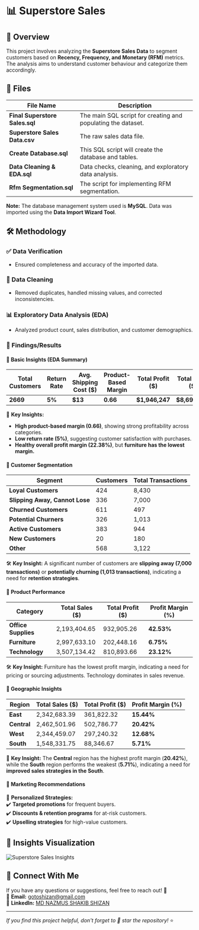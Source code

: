 # 📊 Superstore Sales

## 📌 Overview
This project involves analyzing the **Superstore Sales Data** to segment customers based on **Recency, Frequency, and Monetary (RFM)** metrics. The analysis aims to understand customer behaviour and categorize them accordingly.

## 📂 Files
| File Name                     | Description                                              |
|-------------------------------|----------------------------------------------------------|
| **Final Superstore Sales.sql** | The main SQL script for creating and populating the dataset. |
| **Superstore Sales Data.csv**  | The raw sales data file.                                |
| **Create Database.sql**        | This SQL script will create the database and tables.    |
| **Data Cleaning & EDA.sql**    | Data checks, cleaning, and exploratory data analysis.   |
| **Rfm Segmentation.sql**       | The script for implementing RFM segmentation.          |

**Note:** The database management system used is **MySQL**. Data was imported using the **Data Import Wizard Tool**.

## 🛠 Methodology
### ✅ Data Verification
- Ensured completeness and accuracy of the imported data.

### 🧹 Data Cleaning
- Removed duplicates, handled missing values, and corrected inconsistencies.

### 📊 Exploratory Data Analysis (EDA)
- Analyzed product count, sales distribution, and customer demographics.

### 🎯 Findings/Results
#### 📌 Basic Insights (EDA Summary)
| Total Customers | Return Rate | Avg. Shipping Cost ($) | Product-Based Margin | Total Profit ($) | Total Sales ($) | Overall Profit Margin | Total Transactions | Total Quantity Sold |
|---------------|------------|------------------|----------------|----------------|--------------|----------------|----------------|------------------|
| **2669**     | **5%**     | **$13**          | **0.66**       | **$1,946,247** | **$8,698,172** | **22.38%**     | **6291**       | **127,899** |

📌 **Key Insights:**  
- **High product-based margin (0.66)**, showing strong profitability across categories.  
- **Low return rate (5%)**, suggesting customer satisfaction with purchases.  
- **Healthy overall profit margin (22.38%)**, but **furniture has the lowest margin.**  

#### 📌 Customer Segmentation
| Segment                          | Customers | Total Transactions |
|----------------------------------|------------|------------------|
| **Loyal Customers**              | 424        | 8,430            |
| **Slipping Away, Cannot Lose**   | 336        | 7,000            |
| **Churned Customers**            | 611        | 497              |
| **Potential Churners**           | 326        | 1,013            |
| **Active Customers**             | 383        | 944              |
| **New Customers**                | 20         | 180              |
| **Other**                        | 568        | 3,122            |

🛠 **Key Insight:** A significant number of customers are **slipping away (7,000 transactions)** or **potentially churning (1,013 transactions)**, indicating a need for **retention strategies**.

#### 📌 Product Performance
| Category         | Total Sales ($) | Total Profit ($) | Profit Margin (%) |
|-----------------|---------------|----------------|----------------|
| **Office Supplies** | 2,193,404.65  | 932,905.26    | **42.53%**  |
| **Furniture**       | 2,997,633.10  | 202,448.16    | **6.75%**   |
| **Technology**      | 3,507,134.42  | 810,893.66    | **23.12%**  |

🛠 **Key Insight:** Furniture has the lowest profit margin, indicating a need for pricing or sourcing adjustments. Technology dominates in sales revenue.

#### 📌 Geographic Insights
| Region  | Total Sales ($) | Total Profit ($) | Profit Margin (%) |
|---------|---------------|----------------|----------------|
| **East**     | 2,342,683.39  | 361,822.32  | **15.44%** |
| **Central**  | 2,462,501.96  | 502,786.77  | **20.42%** |
| **West**     | 2,344,459.07  | 297,240.32  | **12.68%** |
| **South**    | 1,548,331.75  | 88,346.67   | **5.71%** |

📌 **Key Insight:** The **Central** region has the highest profit margin (**20.42%**), while the **South** region performs the weakest (**5.71%**), indicating a need for **improved sales strategies in the South**.

#### 📌 Marketing Recommendations
📢 **Personalized Strategies:**  
✔️ **Targeted promotions** for frequent buyers.  
✔️ **Discounts & retention programs** for at-risk customers.  
✔️ **Upselling strategies** for high-value customers.  

## 📸 Insights Visualization
![Superstore Sales Insights](picture/insights.png)

## 🔗 Connect With Me
If you have any questions or suggestions, feel free to reach out! 🚀  
📧 **Email:** gotoshizan@gmail.com  
🔗 **LinkedIn:** [MD NAZMUS SHAKIB SHIZAN](https://www.linkedin.com/in/md-nazmus-shakib-shizan/)  

---
_If you find this project helpful, don't forget to 🌟 star the repository!_ ⭐
